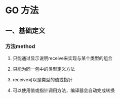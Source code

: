 # GO 方法

## 一、基础定义

### 方法method

1. 只能通过显示说明receive来实现与某个类型的组合

2. 只能为同一包中的类型定义方法

3. receive可以是类型的值或指针

4. 可以使用值或指针调用方法，编译器会自动完成转换

